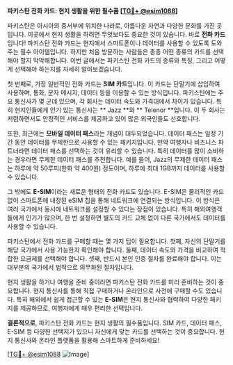 **파키스탄 전화 카드: 현지 생활을 위한 필수품 [[TG💪+ @esim1088](https://t.me/s/esim1088)]**

파키스탄은 아시아의 중서부에 위치한 나라로, 아름다운 자연과 다양한 문화를 가진 곳입니다. 이곳에서 현지 생활을 하려면 무엇보다도 중요한 것이 있습니다. 바로 **전화 카드**입니다! 파키스탄 전화 카드는 현지에서 스마트폰이나 데이터를 사용할 수 있도록 도와주는 필수 아이템입니다. 하지만 처음 방문하는 사람들은 종종 어떤 종류의 카드를 선택해야 할지 막막해합니다. 이번 글에서는 파키스탄 전화 카드의 종류와 특징, 그리고 어떻게 선택해야 하는지를 자세히 알아보겠습니다.

첫 번째로, 가장 일반적인 전화 카드는 **SIM 카드**입니다. 이 카드는 단말기에 삽입하여 사용하며, 통화, 문자 메시지, 데이터 등을 이용할 수 있는 방식입니다. 파키스탄에는 주요 통신사가 몇 군데 있으며, 각 회사는 데이터 속도와 가격대에서 차이가 있습니다. 특히 현지인들에게 인기 있는 통신사는 ** Jazz **와 ** Telenor **입니다. 이 두 회사는 저렴하면서도 안정적인 서비스를 제공하고 있어 많은 외국인들도 선호합니다.

또한, 최근에는 **모바일 데이터 패스**라는 개념이 대두되었습니다. 데이터 패스는 일정 기간 동안 데이터를 무제한으로 사용할 수 있는 패키지입니다. 만약 여행자나 비즈니스 파트너라면 데이터 패스를 선택하는 것이 유리할 수 있습니다. 특히 데이터를 많이 소비하는 경우라면 무제한 데이터 패스를 추천합니다. 예를 들어, Jazz의 무제한 데이터 패스는 하루에 약 50루피(한화 약 400원) 정도이며, 하루에 최대 1GB까지 데이터를 사용할 수 있습니다.

그 밖에도 **E-SIM**이라는 새로운 형태의 전화 카드도 있습니다. E-SIM은 물리적인 카드 없이 스마트폰에 내장된 eSIM 칩을 통해 네트워크에 연결되는 방식입니다. 이 방식은 여러 국가에서 동시에 네트워크를 설정할 수 있다는 장점이 있습니다. 특히 해외여행객들에게 인기가 많으며, 한 번 설정하면 별도의 카드 교체 없이 다른 국가에서도 데이터를 사용할 수 있습니다.

파키스탄에서 전화 카드를 구매할 때는 몇 가지 팁이 필요합니다. 첫째, 자신의 단말기를 해당 국가에서 사용 가능한지 확인해야 합니다. 둘째, 데이터 속도와 가격을 비교하여 적합한 요금제를 선택해야 합니다. 셋째, 반드시 본인 인증 절차를 완료해야 합니다. 이는 대부분의 국가에서 법적으로 의무화된 절차입니다.

현지 생활을 하거나 여행을 준비 중이라면 파키스탄 전화 카드를 미리 준비하는 것이 중요합니다. 현지 통신사를 통해 직접 구매하거나 온라인으로 사전에 구매할 수도 있습니다. 특히 해외에서 쉽게 접근할 수 있는 **E-SIM**은 현지 통신사와 협력하여 다양한 패키지를 제공하므로, 여행자에게 매우 편리한 선택입니다.

**결론적으로**, 파키스탄 전화 카드는 현지 생활의 필수품입니다. SIM 카드, 데이터 패스, E-SIM 등 다양한 선택지가 있으니 자신에게 맞는 카드를 선택하는 것이 중요합니다. 현지 통신사와 온라인 플랫폼을 활용해 스마트하게 준비하세요!

[[TG💪+ @esim1088](https://t.me/s/esim1088) ![Image](https://i.postimg.cc/Y0z9fWf4/image.png)]